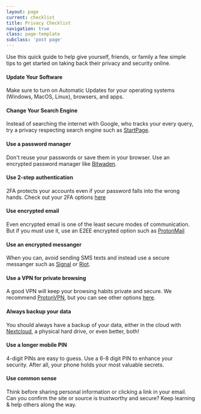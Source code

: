 ```yaml
---
layout: page
current: checklist
title: Privacy Checklist
navigation: true
class: page-template
subclass: 'post page'
---
```


Use this quick guide to help give yourself, friends, or family a few simple tips to get started on taking back their privacy and security online. 

<div class="box alt">
<div class="row gtr-uniform">
	<div class="col-4 checklist"><span class="fit"><span class="fas fa-sync fa-3x"></span><h4>Update Your Software</h4><p class="checklist-font">Make sure to turn on Automatic Updates for your operating systems (Windows, MacOS, Linux), browsers, and apps.</p></span></div>
	<div class="col-4 checklist"><span class="fit"><span class="fas fa-search fa-3x"></span><h4>Change Your Search Engine</h4><p class="checklist-font">Instead of searching the internet with Google, who tracks your every query, try a privacy respecting search engine such as <a href="https://www.startpage.com" target="_blank">StartPage</a>.</p></span></div>
	<div class="col-4 checklist"><span class="fit"><span class="fas fa-unlock-alt fa-3x"></span><h4>Use a password manager</h4><p>Don't reuse your passwords or save them in your browser. Use an encrypted password manager like <a href="https://www.bitwarden.com" target="_blank">Bitwaden</a>.</p></span></div>
	<div class="col-4 checklist"><span class="fit"><span class="fas fa-user-shield fa-3x"></span><h4>Use 2-step authentication</h4><p>2FA protects your accounts even if your password falls into the wrong hands. Check out your 2FA options <a href="/2fa/">here</a></p></span></div>
	<div class="col-4 checklist"><span class="fit"><span class="fas fa-envelope fa-3x"></span><h4>Use encrypted email</h4><p>Even encrypted email is one of the least secure modes of communication. But if you must use it, use an E2EE encrypted option such as <a href="https://www.protonmail.com" target="_blank">ProtonMail</a></p></span></div>
	<div class="col-4 checklist"><span class="fit"><span class="fas fa-sms fa-3x"></span><h4>Use an encrypted messanger</h4><p>When you can, avoid sending SMS texts and instead use a secure messanger such as <a href="https://www.signal.org" target="_blank">Signal</a> or <a href="https://www.riot.im" target="_blank">Riot</a>.</p></span></div>
	<div class="col-4 checklist"><span class="fit"><span class="fas fa-network-wired fa-3x"></span><h4>Use a VPN for private browsing</h4><p>A good VPN will keep your browsing habits private and secure. We recommend <a href="https://www.protonvpn.com" target="_blank">ProtonVPN</a>, but you can see other options <a href="/vpn/">here</a>.</p></span></div>
	<div class="col-4 checklist"><span class="fit"><span class="fas fa-hdd fa-3x"></span><h4>Always backup your data</h4><p>You should always have a backup of your data, either in the cloud with <a href="https://www.nextcloud.com" target="_blank">Nextcloud</a>, a physical hard drive, or even better, both!</p></span></div>
	<div class="col-4 checklist"><span class="fit"><span class="fas fa-mobile-alt fa-3x"></span><h4>Use a longer mobile PIN</h4><p>4-digit PINs are easy to guess. Use a 6-8 digit PIN to enhance your security. After all, your phone holds your most valuable secrets.</p></span></div>
	<div class="col-4 checklist"><span class="fit"><span class="fas fa-exclamation-triangle fa-3x"></span><h4>Use common sense</h4><p>Think before sharing personal information or clicking a link in your email. Can you confirm the site or source is trustworthy and secure? Keep learning & help others along the way.</p></span></div>
										</div>
									</div>

							